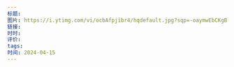 ```yaml
---
标题: 
图片: https://i.ytimg.com/vi/ocbAfpjibr4/hqdefault.jpg?sqp=-oaymwEbCKgBEF5IVfKriqkDDggBFQAAiEIYAXABwAEG&rs=AOn4CLBW5r6lzGow4aZyMiPU64JxsEw7-Q
链接: 
时时: 
评价: 
tags: 
时间: 2024-04-15
---
```


